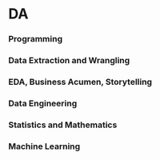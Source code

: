 # DA

### Programming







### Data Extraction and Wrangling







### EDA, Business Acumen, Storytelling







### Data Engineering









### Statistics and Mathematics









### **Machine Learning**







### 